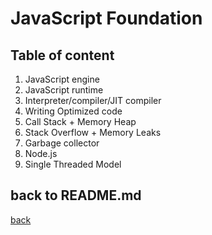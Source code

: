 # JavaScript Foundation

## Table of content

1. JavaScript engine
2. JavaScript runtime
3. Interpreter/compiler/JIT compiler
4. Writing Optimized code
5. Call Stack + Memory Heap
6. Stack Overflow + Memory Leaks
7. Garbage collector
8. Node.js
9. Single Threaded Model

## back to README.md
[back](../README.md)